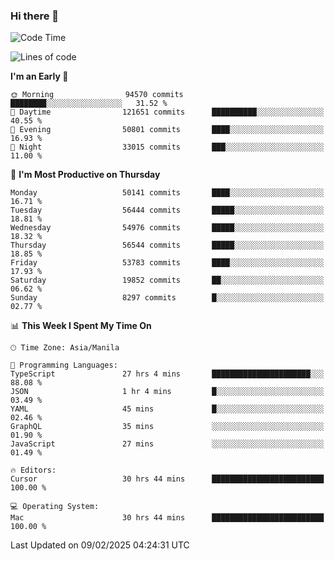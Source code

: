 ### Hi there 👋

<!--START_SECTION:waka-->
![Code Time](http://img.shields.io/badge/Code%20Time-5%2C839%20hrs%2057%20mins-blue)

![Lines of code](https://img.shields.io/badge/From%20Hello%20World%20I%27ve%20Written-117.4%20million%20lines%20of%20code-blue)

**I'm an Early 🐤** 

```text
🌞 Morning                94570 commits       ████████░░░░░░░░░░░░░░░░░   31.52 % 
🌆 Daytime                121651 commits      ██████████░░░░░░░░░░░░░░░   40.55 % 
🌃 Evening                50801 commits       ████░░░░░░░░░░░░░░░░░░░░░   16.93 % 
🌙 Night                  33015 commits       ███░░░░░░░░░░░░░░░░░░░░░░   11.00 % 
```
📅 **I'm Most Productive on Thursday** 

```text
Monday                   50141 commits       ████░░░░░░░░░░░░░░░░░░░░░   16.71 % 
Tuesday                  56444 commits       █████░░░░░░░░░░░░░░░░░░░░   18.81 % 
Wednesday                54976 commits       █████░░░░░░░░░░░░░░░░░░░░   18.32 % 
Thursday                 56544 commits       █████░░░░░░░░░░░░░░░░░░░░   18.85 % 
Friday                   53783 commits       ████░░░░░░░░░░░░░░░░░░░░░   17.93 % 
Saturday                 19852 commits       ██░░░░░░░░░░░░░░░░░░░░░░░   06.62 % 
Sunday                   8297 commits        █░░░░░░░░░░░░░░░░░░░░░░░░   02.77 % 
```


📊 **This Week I Spent My Time On** 

```text
🕑︎ Time Zone: Asia/Manila

💬 Programming Languages: 
TypeScript               27 hrs 4 mins       ██████████████████████░░░   88.08 % 
JSON                     1 hr 4 mins         █░░░░░░░░░░░░░░░░░░░░░░░░   03.49 % 
YAML                     45 mins             █░░░░░░░░░░░░░░░░░░░░░░░░   02.46 % 
GraphQL                  35 mins             ░░░░░░░░░░░░░░░░░░░░░░░░░   01.90 % 
JavaScript               27 mins             ░░░░░░░░░░░░░░░░░░░░░░░░░   01.49 % 

🔥 Editors: 
Cursor                   30 hrs 44 mins      █████████████████████████   100.00 % 

💻 Operating System: 
Mac                      30 hrs 44 mins      █████████████████████████   100.00 % 
```


 Last Updated on 09/02/2025 04:24:31 UTC
<!--END_SECTION:waka-->


<!--
**rad182/rad182** is a ✨ _special_ ✨ repository because its `README.md` (this file) appears on your GitHub profile.

Here are some ideas to get you started:

- 🔭 I’m currently working on ...
- 🌱 I’m currently learning ...
- 👯 I’m looking to collaborate on ...
- 🤔 I’m looking for help with ...
- 💬 Ask me about ...
- 📫 How to reach me: ...
- 😄 Pronouns: ...
- ⚡ Fun fact: ...
-->

